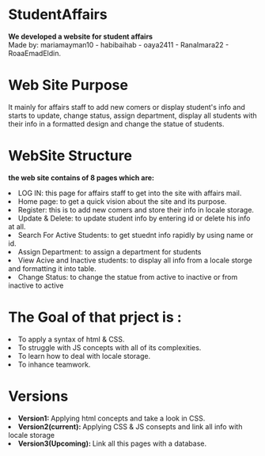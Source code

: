 # StudentAffairs
<b>We developed a website for student affairs </b><br>
Made by: mariamayman10 - habibaihab - oaya2411 - RanaImara22 - RoaaEmadEldin.

# Web Site Purpose <br>
It mainly for affairs staff to add new comers or display student's info and starts to update, change status, assign department, display all students with their info
in a formatted design and change the statue of students. 

# WebSite Structure<br>
<b>the web site contains of 8 pages which are:</b> <br>
<li>LOG IN: this page for affairs staff to get into the site with affairs mail.</li>
<li>Home page: to get a quick vision about the site and its purpose.</li>
<li>Register: this is to add new comers and store their info in locale storage.</li>
<li>Update & Delete: to update student info by entering id or delete his info at all.</li>
<li>Search For Active Students: to get stuednt info rapidly by using name or id.</li>
<li>Assign Department: to assign a department for students</li>
<li>View Acive and Inactive students: to display all info from a locale storge and formatting it into table.</li>
<li>Change Status: to change the statue from active to inactive or from inactive to active</li>

# The Goal of that prject is :
<li>To apply a syntax of html & CSS.</li>
<li>To struggle with JS concepts with all of its complexities.</li>
<li>To learn how to deal with locale storage.</li>
<li>To inhance teamwork.</li>

# Versions
<li><b> Version1: </b> Applying html concepts and take a look in CSS.</li>
<li><b> Version2(current): </b> Applying CSS & JS consepts and link all info with locale storage</li>
<li><b> Version3(Upcoming): </b> Link all this pages with a database.</li>

    
